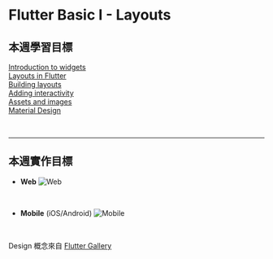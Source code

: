 # Flutter Basic I - Layouts

## 本週學習目標

[Introduction to widgets](https://docs.flutter.dev/development/ui/widgets-intro)  
[Layouts in Flutter](https://docs.flutter.dev/development/ui/layout)  
[Building layouts](https://docs.flutter.dev/development/ui/layout/tutorial)  
[Adding interactivity](https://docs.flutter.dev/development/ui/interactive)  
[Assets and images](https://docs.flutter.dev/development/ui/assets-and-images)  
[Material Design](https://docs.flutter.dev/development/ui/material)

<br>

---

## 本週實作目標

- **Web**
  ![Web](https://i.imgur.com/RfAwwMb.jpg)

<br>

- **Mobile** (iOS/Android)
  ![Mobile](https://i.imgur.com/nwBuuFb.png)

<br>

Design 概念來自 [Flutter Gallery](https://gallery.flutter.dev/)
